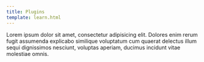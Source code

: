 ```yaml
---
title: Plugins
template: learn.html
---
```

Lorem ipsum dolor sit amet, consectetur adipisicing elit. Dolores enim rerum fugit assumenda explicabo similique voluptatum cum quaerat delectus illum sequi dignissimos nesciunt, voluptas aperiam, ducimus incidunt vitae molestiae omnis.
